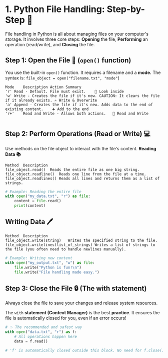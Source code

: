# 1. Python File Handling: Step-by-Step 📁

File handling in Python is all about managing files on your computer's storage. It involves three core steps: **Opening** the file, **Performing** an operation (read/write), and **Closing** the file.

## Step 1: Open the File 🔑 (`open()` function)
You use the built-in ``open()`` function. It requires a filename and a **mode.**
The syntax is: ``file_object = open("filename.txt", "mode"``)

```
Mode	Description	Action Summary
'r'	Read - Default. File must exist.	🧐 Look inside
'w'	Write - Creates the file if it's new. CAUTION: It clears the file if it already exists.	✍️ Write & Overwrite
'a'	Append - Creates the file if it's new. Adds data to the end of existing content.	➕ Add to the end
'r+'	Read and Write - Allows both actions.	🔄 Read and Write


```


## Step 2: Perform Operations (Read or Write) 💻
Use methods on the file object to interact with the file's content.
**Reading Data 📚**
```
Method	Description
file_object.read()	Reads the entire file as one big string.
file_object.readline()	Reads one line from the file at a time.
file_object.readlines()	Reads all lines and returns them as a list of strings.

```

```python
# Example: Reading the entire file
with open("my_data.txt", "r") as file:
    content = file.read()
    print(content)
```

## Writing Data 🖊️

```
Method	Description
file_object.write(string)	Writes the specified string to the file.
file_object.writelines(list_of_strings)	Writes a list of strings to the file (you often need to handle newlines manually).
```

```python
# Example: Writing new content
with open("my_output.txt", "w") as file:
    file.write("Python is fun!\n")
    file.write("File handling made easy.")
```

## Step 3: Close the File 🔒 (The with statement)
Always close the file to save your changes and release system resources.

The ``with`` **statement (Context Manager)** is the best **practice**. It ensures the file is automatically closed for you, even if an error occurs!

```python
# ✨ The recommended and safest way
with open("data.txt", "r") as f:
    # All operations happen here
    data = f.read()

# 'f' is automatically closed outside this block. No need for f.close()!
```

